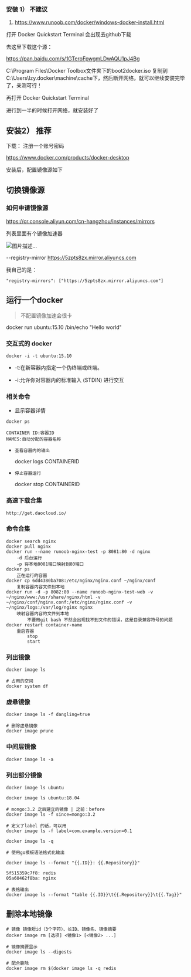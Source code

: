 
### 安装 1） 不建议

1) https://www.runoob.com/docker/windows-docker-install.html


打开 Docker Quickstart Terminal 会出现去github下载

去这里下载这个源：

https://pan.baidu.com/s/1GTeroFpwgmLDwAQU1pJ4Bg

 C:\Program Files\Docker Toolbox文件夹下的boot2docker.iso 复制到C:\Users\lzy\.docker\machine\cache下，然后断开网络，就可以继续安装完毕了，亲测可行！

再打开 Docker Quickstart Terminal

进行到一半的时候打开网络，就安装好了

## 安装2） 推荐

下载： 注册一个账号密码

https://www.docker.com/products/docker-desktop

安装后，配置镜像源如下


## 切换镜像源

### 如何申请镜像源

https://cr.console.aliyun.com/cn-hangzhou/instances/mirrors

列表里面有个镜像加速器

![图片描述...](http://cdn.surest.cn/FiI9OXZfwlQajkrYf64tAdfHkiF_)


--registry-mirror https://5zpts8zx.mirror.aliyuncs.com

我自己的是：

    "registry-mirrors": ["https://5zpts8zx.mirror.aliyuncs.com"]

## 运行一个docker

> 不配置镜像加速会很卡

docker run ubuntu:15.10 /bin/echo "Hello world"

### 交互式的 docker

    docker -i -t ubuntu:15.10


- -t:在新容器内指定一个伪终端或终端。

- -i:允许你对容器内的标准输入 (STDIN) 进行交互

### 相关命令

- 显示容器详情

`docker ps`

    CONTAINER ID:容器ID
    NAMES:自动分配的容器名称

- `查看容器内的输出`

    docker logs CONTAINERID

- `停止容器运行`

    docker stop CONTAINERID 

### 高速下载合集

    http://get.daocloud.io/

### 命令合集

    docker search nginx
    docker pull nginx
    docker run --name runoob-nginx-test -p 8081:80 -d nginx
        -d 后台运行
        -p 将本地8081端口映射到80端口
    docker ps
        正在运行的容器
    docker cp 6dd4380ba708:/etc/nginx/nginx.conf ~/nginx/conf
        复制容器内容文件到本地
    docker run -d -p 8082:80 --name runoob-nginx-test-web -v ~/nginx/www:/usr/share/nginx/html -v ~/nginx/conf/nginx.conf:/etc/nginx/nginx.conf -v ~/nginx/logs:/var/log/nginx nginx
        映射容器内容的文件到本地
            不要用git bash 不然会出现找不到文件的错误，这是目录兼容符号的问题
    docker restart container-name
        重启容器  
            stop
            start
        
### 列出镜像

    docker image ls

    # 占用的空间
    docker system df 

### 虚悬镜像

    docker image ls -f dangling=true

    # 删除虚悬镜像
    docker image prune

### 中间层镜像

    docker image ls -a

### 列出部分镜像

    docker image ls ubuntu

    docker image ls ubuntu:18.04 

    # mongo:3.2 之后建立的镜像 | 之前：before 
    docker image ls -f since=mongo:3.2

    # 定义了label 的话，可以用
    docker image ls -f label=com.example.version=0.1

    docker image ls -q

    # 使用go模板语法格式化输出

    docker image ls --format "{{.ID}}: {{.Repository}}"

    5f515359c7f8: redis
    05a60462f8ba: nginx

    # 表格输出
    docker image ls --format "table {{.ID}}\t{{.Repository}}\t{{.Tag}}"

## 删除本地镜像

    # 镜像 镜像短id（3个字符）、长ID、镜像名、镜像摘要
    docker image rm [选项] <镜像1> [<镜像2> ...]

    # 镜像摘要显示
    docker image ls --digests

    # 配合删除
    docker image rm $(docker image ls -q redis

    
